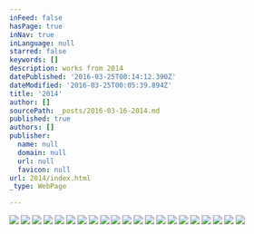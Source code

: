 ```yaml
---
inFeed: false
hasPage: true
inNav: true
inLanguage: null
starred: false
keywords: []
description: works from 2014
datePublished: '2016-03-25T00:14:12.390Z'
dateModified: '2016-03-25T00:05:39.894Z'
title: '2014'
author: []
sourcePath: _posts/2016-03-16-2014.md
published: true
authors: []
publisher:
  name: null
  domain: null
  url: null
  favicon: null
url: 2014/index.html
_type: WebPage

---
```

![](https://the-grid-user-content.s3-us-west-2.amazonaws.com/8e988277-b18d-48c0-a754-33dc84864731.jpg)
![](https://the-grid-user-content.s3-us-west-2.amazonaws.com/71e2fb02-b9a1-4ff2-8be3-fe13e881a191.jpg)
![](https://the-grid-user-content.s3-us-west-2.amazonaws.com/f54656d0-7d2f-4e16-9074-c36abfea3287.jpg)
![](https://the-grid-user-content.s3-us-west-2.amazonaws.com/e0d62255-96d8-4072-82bb-be35cab60413.jpg)
![](https://the-grid-user-content.s3-us-west-2.amazonaws.com/ea9cd37f-7c79-4ebf-ba08-d3f53f20d004.jpg)
![](https://the-grid-user-content.s3-us-west-2.amazonaws.com/8fb268fc-c5ad-4cef-bb50-b85b9d5a25a2.jpg)
![](https://the-grid-user-content.s3-us-west-2.amazonaws.com/e1aa7cbb-c86f-46ab-b3eb-6ad67efc03a0.jpg)
![](https://the-grid-user-content.s3-us-west-2.amazonaws.com/cba52fcc-6f6d-45f7-bfb6-5dda41435c68.jpg)
![](https://the-grid-user-content.s3-us-west-2.amazonaws.com/d3fc0102-36da-4090-999c-4d3f5be33489.jpg)
![](https://the-grid-user-content.s3-us-west-2.amazonaws.com/3455ed7f-7a63-43d6-a4ba-6300f85e2ed9.jpg)
![](https://the-grid-user-content.s3-us-west-2.amazonaws.com/f71bb0ef-d4bd-47b2-939f-9bd5037f34db.jpg)
![](https://the-grid-user-content.s3-us-west-2.amazonaws.com/b032fdc8-3672-4f3f-b556-f16a2904b2e2.jpg)
![](https://the-grid-user-content.s3-us-west-2.amazonaws.com/f3a1fe20-7b49-4df2-9fcd-408bf81c4d15.jpg)
![](https://the-grid-user-content.s3-us-west-2.amazonaws.com/375c5417-a2fc-4874-bdbe-6462c4b8863b.jpg)
![](https://the-grid-user-content.s3-us-west-2.amazonaws.com/6b6a9a6b-b628-415a-8011-4bacabac9fef.jpg)
![](https://the-grid-user-content.s3-us-west-2.amazonaws.com/14adab59-cc08-4b6c-9d04-d773a2ac67c5.jpg)
![](https://the-grid-user-content.s3-us-west-2.amazonaws.com/6025a86d-4af5-48e2-8dac-319c18a2201d.jpg)
![](https://the-grid-user-content.s3-us-west-2.amazonaws.com/baf0d6a6-440d-42bb-aff6-7a1a4aedecfb.jpg)
![](https://the-grid-user-content.s3-us-west-2.amazonaws.com/868bda87-38dd-41bf-abb7-b78f17732c2e.jpg)
![](https://the-grid-user-content.s3-us-west-2.amazonaws.com/4670ceb7-d6a5-4a0a-a31f-c85ff1a95c45.jpg)
![](https://the-grid-user-content.s3-us-west-2.amazonaws.com/9fb79125-991a-4288-9f62-e15b05bb3bcc.jpg)